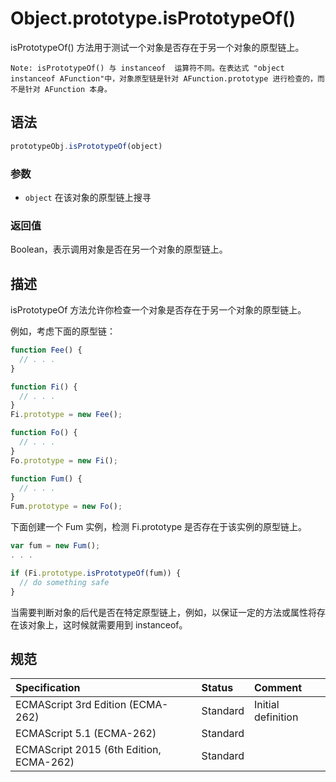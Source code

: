# Object.prototype.isPrototypeOf()

isPrototypeOf() 方法用于测试一个对象是否存在于另一个对象的原型链上。

`Note: isPrototypeOf() 与 instanceof  运算符不同。在表达式 "object instanceof AFunction"中，对象原型链是针对
AFunction.prototype 进行检查的，而不是针对 AFunction 本身。`


## 语法

```javascript
prototypeObj.isPrototypeOf(object)
```

### 参数

* `object` 在该对象的原型链上搜寻

### 返回值

Boolean，表示调用对象是否在另一个对象的原型链上。

## 描述

isPrototypeOf 方法允许你检查一个对象是否存在于另一个对象的原型链上。

例如，考虑下面的原型链：

```javascript
function Fee() {
  // . . .
}

function Fi() {
  // . . .
}
Fi.prototype = new Fee();

function Fo() {
  // . . .
}
Fo.prototype = new Fi();

function Fum() {
  // . . .
}
Fum.prototype = new Fo();
```

下面创建一个 Fum 实例，检测 Fi.prototype 是否存在于该实例的原型链上。

```javascript
var fum = new Fum();
. . .

if (Fi.prototype.isPrototypeOf(fum)) {
  // do something safe
}
```

当需要判断对象的后代是否在特定原型链上，例如，以保证一定的方法或属性将存在该对象上，这时候就需要用到 instanceof。

## 规范

| Specification                           | Status   | Comment            |
|:----------------------------------------|:---------|:-------------------|
| ECMAScript 3rd Edition (ECMA-262)       | Standard | Initial definition |
| ECMAScript 5.1 (ECMA-262)               | Standard |                    |
| ECMAScript 2015 (6th Edition, ECMA-262) | Standard |                    |